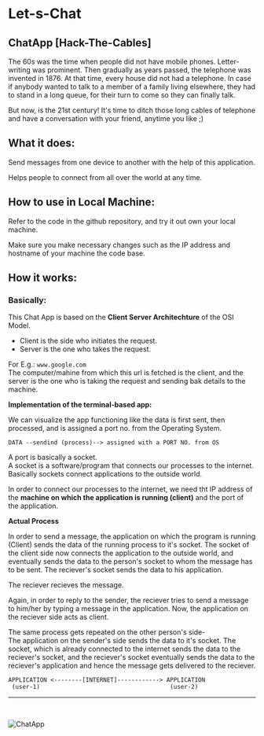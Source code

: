 # Let-s-Chat

## ChatApp [Hack-The-Cables]

The 60s  was the time when people did not have mobile phones. Letter-writing was prominent. Then gradually as years passed, the telephone was invented in 1876. At that time, every house did not had a telephone. In case if anybody wanted to talk to a member of a family living elsewhere, they had to stand in a long queue, for their turn to come so they can finally talk.

But now, is the 21st century! It's time to ditch those long cables of telephone and have a conversation with your friend, anytime you like ;)

## What it does:

Send messages from one device to another with the help of this application.

Helps people to connect from all over the world at any time.

## How to use in Local Machine:

Refer to the code in the github repository, and try it out own your local machine.
<p>Make sure you make necessary changes such as the IP address and hostname of your machine the code base.

## How it works:

### <b> Basically: </b>

This Chat App is based on the **Client Server Architechture** of the OSI Model.

* Client is the side who initiates the request.
* Server is the one who takes the request.

For E.g.: `www.google.com` <br>
The computer/mahine from which this url is fetched is the client, and the server is the one who is taking the request and sending bak details to the machine.

**Implementation of the terminal-based app:**

We can visualize the app functioning like the data is first sent, then processed, and is assigned a port no. from the Operating System.

```
DATA --sendind (process)--> assigned with a PORT NO. from OS
``` 

A port is basically a socket.
<br>
A socket is a software/program that connects our processes to the internet.
Basically sockets connect applications to the outside world.

In order to connect our processes to the internet, we need tht IP address of the **machine on which the application is running (client)** and the port of the application.

**Actual Process**

In order to send a message, the application on which the program is running (Client) sends the data of the running process to it's socket. The socket of the client side now connects the application to the outside world, and eventually sends the data to the person's socket to whom the message has to be sent. The reciever's socket sends the data to his application.

The reciever recieves the message.

Again, in order to reply to the sender, the reciever tries to send a message to him/her by typing a message in the application. Now, the application on the reciever side acts as client.

The same process gets repeated on the other person's side-<br>
The application on the sender's side sends the data to it's socket. The socket, which is already connected to the internet sends the data to the reciever's socket, and the reciever's socket eventually sends the data to the reciever's application and hence the message gets delivered to the reciever.

```
APPLICATION <--------[INTERNET]------------> APPLICATION
 (user-1)                                     (user-2)
```

<hr>
<br>

![ChatApp](https://smartsensordevices.com/wp-content/uploads/2020/10/sps-datatransfer-1.gif)
